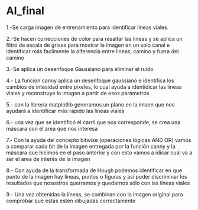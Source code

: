 # AI_final

1.-Se carga imagen de entrenamiento para identificar lineas viales.

2.-Se hacen correcciones de color para resaltar las lineas y se aplica un filtro de escala de grises para mostrar la imagen en un solo canal e identificar más facilmente la diferencia entre lineas, camino y fuera del camino

3.-Se aplica un desenfoque Gaussiano para eliminar el ruido

4.- La funcion canny aplica un desenfoque gaussiano e identifica los cambios de intesidad entre pixeles, lo cual ayuda a identidicar las lineas viales y reconstruye la imagen a partir de esos parámetros

5.- con la libreria matplotlib generamos un plano en la imaen que nos ayudará a identificar más rápido las lineas viales

6.- una vez que se identificó el carril que nos corresponde, se crea una máscara con el area que nos interesa

7.- Con la ayuda del concepto bitwise (operaciones lógicas AND OR) vamos a comparar cada bit de la imagen entregada por la función canny y la máscara que hicimos en el paso anterior y con esto vamos a idicar cual va a ser el area de interés de la imagen

8.- Con ayuda de la transformada de Hough podemos identificar en que punto de la imagen hay líneas, puntos o figuras y así poder discriminar los resultados que nosostros querramos y quedarnos sólo con las líneas viales

9.- Una vez obtenidas la líneas, se combinan con la imagen original para comprobar que estas estén dibujadas correctamente